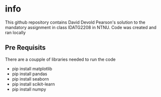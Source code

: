 # info

This github repository contains David Devold Pearson's solution to the mandatory assignment in class IDATG2208 in NTNU.
Code was created and ran locally

## Pre Requisits

There are a coupple of libraries needed to run the code

- pip install matplotlib
- pip install pandas
- pip install seaborn
- pip install scikit-learn
- pip install numpy
